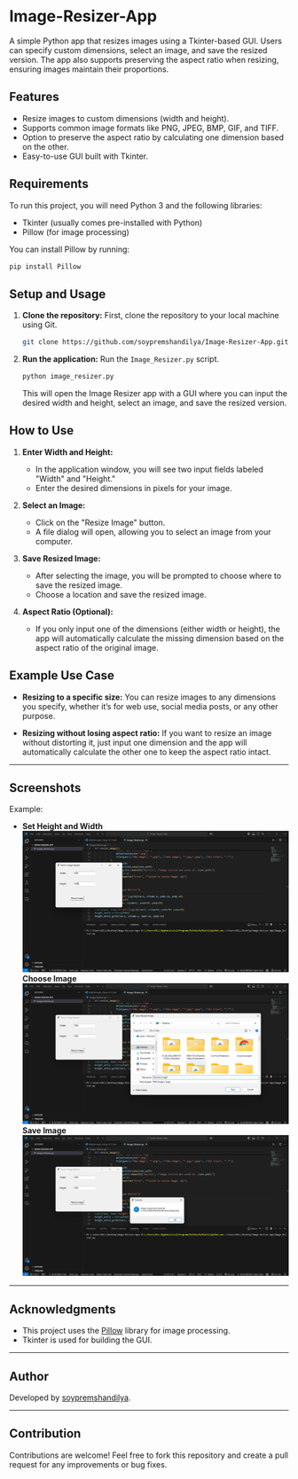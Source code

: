 # Image-Resizer-App
A simple Python app that resizes images using a Tkinter-based GUI. Users can specify custom dimensions, select an image, and save the resized version. The app also supports preserving the aspect ratio when resizing, ensuring images maintain their proportions.

## Features

- Resize images to custom dimensions (width and height).
- Supports common image formats like PNG, JPEG, BMP, GIF, and TIFF.
- Option to preserve the aspect ratio by calculating one dimension based on the other.
- Easy-to-use GUI built with Tkinter.

## Requirements

To run this project, you will need Python 3 and the following libraries:

- Tkinter (usually comes pre-installed with Python)
- Pillow (for image processing)

You can install Pillow by running:

```bash
pip install Pillow
```

## Setup and Usage

1. **Clone the repository:**
   First, clone the repository to your local machine using Git.

   ```bash
   git clone https://github.com/soypremshandilya/Image-Resizer-App.git
   ```


3. **Run the application:**
   Run the `Image_Resizer.py` script.

   ```bash
   python image_resizer.py
   ```

   This will open the Image Resizer app with a GUI where you can input the desired width and height, select an image, and save the resized version.

## How to Use

1. **Enter Width and Height:**
   - In the application window, you will see two input fields labeled "Width" and "Height."
   - Enter the desired dimensions in pixels for your image.
   
2. **Select an Image:**
   - Click on the "Resize Image" button.
   - A file dialog will open, allowing you to select an image from your computer.

3. **Save Resized Image:**
   - After selecting the image, you will be prompted to choose where to save the resized image.
   - Choose a location and save the resized image.

4. **Aspect Ratio (Optional):**
   - If you only input one of the dimensions (either width or height), the app will automatically calculate the missing dimension based on the aspect ratio of the original image.

## Example Use Case

- **Resizing to a specific size:** You can resize images to any dimensions you specify, whether it’s for web use, social media posts, or any other purpose.
  
- **Resizing without losing aspect ratio:** If you want to resize an image without distorting it, just input one dimension and the app will automatically calculate the other one to keep the aspect ratio intact.
---

## Screenshots


Example:
- **Set Height and Width**  
![Screenshot-1](Assets/Screenshot1.png)
**Choose Image**
![Screenshot-2](Assets/Screenshot2.png)
**Save Image**
![Screenshot-3](Assets/Screenshot3.png)


---


## Acknowledgments

- This project uses the [Pillow](https://pillow.readthedocs.io/en/stable/) library for image processing.
- Tkinter is used for building the GUI.


---

## Author
Developed by [soypremshandilya](https://github.com/soypremshandilya).

---

## Contribution
Contributions are welcome! Feel free to fork this repository and create a pull request for any improvements or bug fixes.
